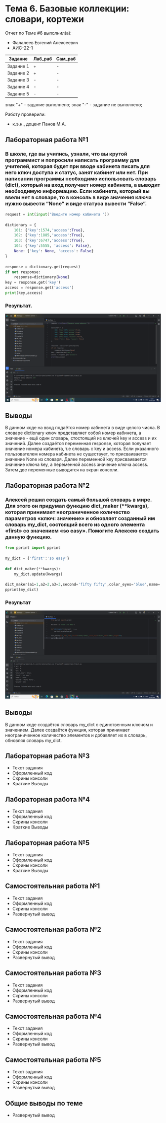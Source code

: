 # Тема 6. Базовые коллекции: словари, кортежи
Отчет по Теме #6 выполнил(а):
- Фалалеев Евгений Алексеевич
- АИС-22-1

| Задание | Лаб_раб | Сам_раб |
| ------ | ------ | ------ |
| Задание 1 | + | - |
| Задание 2 | + | - |
| Задание 3 | - | - |
| Задание 4 | - | - |
| Задание 5 | - | - |

знак "+" - задание выполнено; знак "-" - задание не выполнено;

Работу проверили:
- к.э.н., доцент Панов М.А.

## Лабораторная работа №1
### В школе, где вы учились, узнали, что вы крутой программист и попросили написать программу для учителей, которая будет при вводе кабинета писать для него ключ доступа и статус, занят кабинет или нет. При написании программы необходимо использовать словарь (dict), который на вход получает номер кабинета, а выводит необходимую информацию. Если кабинета, который вы ввели нет в словаре, то в консоль в виде значения ключа нужно вывести “None” и виде статуса вывести “False”.

```python
request = int(input("Введите номер кабинета "))

dictionary = {
    101: {'key':1574,'access':True},
    102: {'key':1885,'access':True},
    103: {'key':6747,'access':True},
    104: {'key':5555, 'access': False},
    None: {'key': None, 'access': False}
}

response = dictionary.get(request)
if not response:
    response=dictionary[None]
key = response.get('key')
access = response.get('access')
print(key,access)
```
### Результат.
![Лаб1](https://github.com/1eaf1/SE/blob/Тема_6/pic/Лаб1.png)

## Выводы
В данном коде на ввод подаётся номер кабинета в виде целого числа. В словаре dictionary ключ представляет собой номер кабинета, а значение - ещё один словарь, стостоящий из ключей key и access и их значений. Далее создаётся переменная response, которая получает значение номера кабинета, т.е словарь с key и access. Если указанного пользователем номера кабинета не существует, то присваивается значение None из словаря. Далее переменной key присваивается значение ключа key, а переменной access значение ключа access. Затем две переменные выводятся на экран консоли. 

## Лабораторная работа №2
### Алексей решил создать самый большой словарь в мире. Для этого он придумал функцию dict_maker (**kwargs), которая принимает неограниченное количество параметров «ключ: значение» и обновляет созданный им словарь my_dict, состоящий всего из одного элемента «first» со значением «so easy». Помогите Алексею создать данную функцию.

```python
from pprint import pprint

my_dict = {'first':'so easy'}

def dict_maker(**kwargs):
    my_dict.update(kwargs)

dict_maker(a1=1,a2=2,a3=3,second='fifty fifty',color_eyes='blue',name='John',weight=65)
pprint(my_dict)
```
### Результат
![Лаб2](https://github.com/1eaf1/SE/blob/Тема_6/pic/Лаб2.png)

## Выводы
В данном коде создаётся словарь my_dict с единственным ключом и значением. Далее создаётся функция, которая принимает неограниченное количество элементов и добавляет их в словарь, обновляя словарь my_dict.

## Лабораторная работа №3
- Текст задания
- Оформленный код
- Скрины консоли
- Краткие Выводы
  
## Лабораторная работа №4
- Текст задания
- Оформленный код
- Скрины консоли
- Краткие Выводы

## Лабораторная работа №5
- Текст задания
- Оформленный код
- Скрины консоли
- Краткие Выводы

## Самостоятельная работа №1
- Текст задания
- Оформленный код
- Скрины консоли
- Развернутый вывод
  
## Самостоятельная работа №2
- Текст задания
- Оформленный код
- Скрины консоли
- Развернутый вывод
  
## Самостоятельная работа №3
- Текст задания
- Оформленный код
- Скрины консоли
- Развернутый вывод
  
## Самостоятельная работа №4
- Текст задания
- Оформленный код
- Скрины консоли
- Развернутый вывод
  
## Самостоятельная работа №5
- Текст задания
- Оформленный код
- Скрины консоли
- Развернутый вывод

## Общие выводы по теме
- Развернутый вывод
